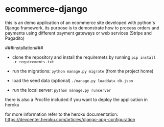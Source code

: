 # ecommerce-django #
this is an demo application of an ecommerce site developed with python's Django framework, its purpose is to demonstrate how 
to process orders and payments using different payment gateways or web services (Stripe and Pagadito)

###installation###

* clone the repository and install the requiremets by running
`pip install -r requirements.txt`

* run the migrations:
`python manage.py migrate` (from the project home)

* load the seed data (optional)
`./manage.py loaddata db.json`

* run the local server:
`python manage.py runserver`


there is also a Procfile included if you want to deploy the application in heroku

for more information refer to the heroku documentation:
https://devcenter.heroku.com/articles/django-app-configuration

